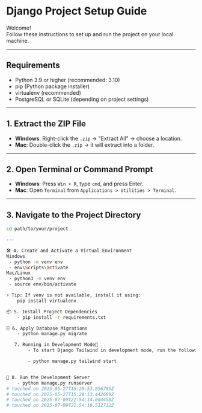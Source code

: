 # Django Project Setup Guide

Welcome!  
Follow these instructions to set up and run the project on your local machine.

---

## Requirements

- Python 3.9 or higher (recommended: 3.10)
- pip (Python package installer)
- virtualenv (recommended)
- PostgreSQL or SQLite (depending on project settings)

---

## 1. Extract the ZIP File

- **Windows**: Right-click the `.zip` → "Extract All" → choose a location.
- **Mac**: Double-click the `.zip` → it will extract into a folder.

---

## 2. Open Terminal or Command Prompt

- **Windows**: Press `Win + R`, type `cmd`, and press Enter.
- **Mac**: Open `Terminal` from `Applications > Utilities > Terminal`.

---

## 3. Navigate to the Project Directory

```bash
cd path/to/your/project

---

🛠️ 4. Create and Activate a Virtual Environment
Windows
 - python -m venv env
 - env\Scripts\activate
Mac/Linux
 - python3 -m venv env
 - source env/bin/activate

⚡ Tip: If venv is not available, install it using:
    pip install virtualenv

📦 5. Install Project Dependencies
    - pip install -r requirements.txt

🗄️ 6. Apply Database Migrations
    - python manage.py migrate

   7. Running in Development Mode
        - To start Django Tailwind in development mode, run the following command in a terminal:

        - python manage.py tailwind start


🚀 8. Run the Development Server
    - python manage.py runserver
# touched on 2025-05-27T15:28:53.856785Z
# touched on 2025-05-27T15:29:13.442689Z
# touched on 2025-07-09T21:54:14.004458Z
# touched on 2025-07-09T21:54:18.512712Z